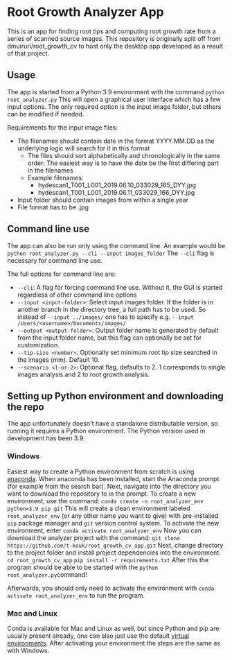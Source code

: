 # Root Growth Analyzer App
This is an app for finding root tips and computing root growth rate from a series of scanned source images. This repository is originally split off from dmuiruri/root_growth_cv to host only the desktop app developed as a result of that project.
## Usage
The app is started from a Python 3.9 environment with the command
`python root_analyzer.py`
This will open a graphical user interface which has a few input options. The only required option is the input image folder, but others can be modified if needed.

Requirements for the input image files:
-   The filenames should contain date in the format YYYY.MM.DD as the underlying logic will search for it in this format
	- The files should sort alphabetically and chronologically in the same order: The easiest way is to have the date be the first differing part in the filenames
	- Example filenames:
		- hydescan1_T001_L001_2019.06.10_033029_165_DYY.jpg
		- hydescan1_T001_L001_2019.06.11_033029_166_DYY.jpg
- Input folder should contain images from within a single year
- File format has to be .jpg

## Command line use
The app can also be run only using the command line. An example would be
`python root_analyzer.py --cli --input images_folder`
The `--cli` flag is necessary for command line use.

The full options for command line are:
- `--cli`: A flag for forcing command line use. Without it, the GUI is started regardless of other command line options
- `--input <input-folder>`: Select input images folder. If the folder is in another branch in the directory tree, a full path has to be used. So instead of `--input ../images/` one has to specify e.g. `--input /Users/<username>/Documents/images/`
- `--output <output-folder>`: Output folder name is generated by default from the input folder name, but this flag can optionally be set for customization.
- `--tip-size <number>`: Optionally set minimum root tip size searched in the images (mm). Default 10.
- `--scenario <1-or-2>`: Optional flag, defaults to 2.  1 corresponds to single images analysis and 2 to root growth analysis.

## Setting up Python environment and downloading the repo
The app unfortunately doesn't have a standalone distributable version, so running it requires a Python environment. The Python version used in development has been 3.9.
### Windows

Easiest way to create a Python environment from scratch is using [anaconda](https://docs.anaconda.com/anaconda/install/windows/). When anaconda has been installed, start the Anaconda prompt (for example from the search bar). Next, navigate into the directory you want to download the repository to in the prompt. To create a new environment, use the command:
`conda create -n root_analyzer_env python=3.9 pip git`
This will create a clean environment labeled `root_analyzer_env` (or any other name you want to give) with pre-installed `pip` package manager and `git` version control system. To activate the new environment, enter
`conda activate root_analyzer_env`
Now you can download the analyzer project with the command:
`git clone https://github.com/t-kouk/root_growth_cv_app.git`
Next, change directory to the project folder and install project dependencies into the environment:
`cd root_growth_cv_app`
`pip install -r requirements.txt`
After this the program should be able to be started with the `python root_analyzer.py`command!

Afterwards, you should only need to activate the environment with `conda activate root_analyzer_env` to run the program.

### Mac and Linux
Conda is available for Mac and Linux as well, but since Python and pip are usually present already, one can also just use the default [virtual environments](https://docs.python.org/3/tutorial/venv.html). After activating your environment the steps are the same as with Windows.